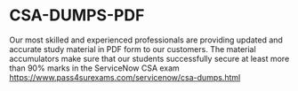 # CSA-DUMPS-PDF
Our most skilled and experienced professionals are providing updated and accurate study material in PDF form to our customers. The material accumulators make sure that our students successfully secure at least more than 90% marks in the ServiceNow CSA exam https://www.pass4surexams.com/servicenow/csa-dumps.html
